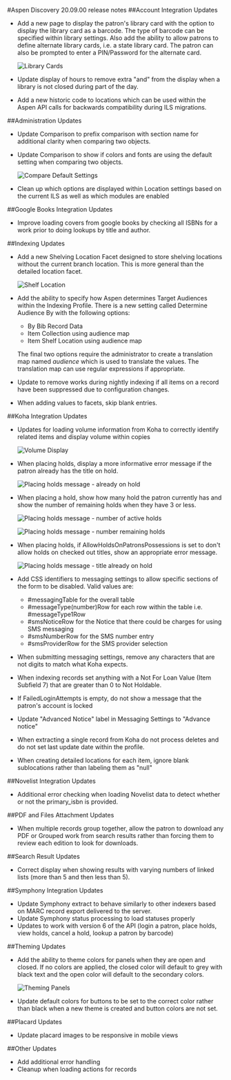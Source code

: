 #Aspen Discovery 20.09.00 release notes
##Account Integration Updates
- Add a new page to display the patron's library card with the option to display the library card as a barcode. The type of barcode can be specified within library settings. Also add the ability to allow patrons to define alternate library cards, i.e. a state library card. The patron can also be prompted to enter a PIN/Password for the alternate card.
  
  ![Library Cards](/release_notes/images/20_09_00_library_cards.png)
- Update display of hours to remove extra "and" from the display when a library is not closed during part of the day.
- Add a new historic code to locations which can be used within the Aspen API calls for backwards compatibility during ILS migrations.

##Administration Updates
- Update Comparison to prefix comparison with section name for additional clarity when comparing two objects.
- Update Comparison to show if colors and fonts are using the default setting when comparing two objects.

  ![Compare Default Settings](/release_notes/images/20_09_00_admin_compare_default.png)
- Clean up which options are displayed within Location settings based on the current ILS as well as which modules are enabled

##Google Books Integration Updates
- Improve loading covers from google books by checking all ISBNs for a work prior to doing lookups by title and author.  

##Indexing Updates
- Add a new Shelving Location Facet designed to store shelving locations without the current branch location.  This is more general than the detailed location facet.

  ![Shelf Location](/release_notes/images/20_09_00_shelf_location.png)
- Add the ability to specify how Aspen determines Target Audiences within the Indexing Profile.  There is a new setting called Determine Audience By with the following options:
  - By Bib Record Data
  - Item Collection using audience map
  - Item Shelf Location using audience map
  
  The final two options require the administrator to create a translation map named *audience* which is used to translate the values.  The translation map can use regular expressions if appropriate.  
- Update to remove works during nightly indexing if all items on a record have been suppressed due to configuration changes. 
- When adding values to facets, skip blank entries.

##Koha Integration Updates
- Updates for loading volume information from Koha to correctly identify related items and display volume within copies

  ![Volume Display](/release_notes/images/20_09_00_Volume_display.png)
- When placing holds, display a more informative error message if the patron already has the title on hold.

  ![Placing holds message - already on hold](/release_notes/images/20_09_00_title_already_on_hold.png)
- When placing a hold, show how many hold the patron currently has and show the number of remaining holds when they have 3 or less. 

  ![Placing holds message - number of active holds](/release_notes/images/20_09_00_number_active_holds.png)
  
  ![Placing holds message - number remaining holds](/release_notes/images/20_09_00_number_remaining_holds.png)
  
- When placing holds, if AllowHoldsOnPatronsPossessions is set to don't allow holds on checked out titles, show an appropriate error message.

  ![Placing holds message - title already on hold](/release_notes/images/20_09_00_hold_already_checked_out.png)  
- Add CSS identifiers to messaging settings to allow specific sections of the form to be disabled. Valid values are: 
  - \#messagingTable for the overall table 
  - \#messageType(number)Row for each row within the table i.e. \#messageType1Row
  - \#smsNoticeRow for the Notice that there could be charges for using SMS messaging
  - \#smsNumberRow for the SMS number entry
  - \#smsProviderRow for the SMS provider selection
- When submitting messaging settings, remove any characters that are not digits to match what Koha expects.
- When indexing records set anything with a Not For Loan Value (Item Subfield 7) that are greater than 0 to Not Holdable.
- If FailedLoginAttempts is empty, do not show a message that the patron's account is locked
- Update "Advanced Notice" label in Messaging Settings to "Advance notice"
- When extracting a single record from Koha do not process deletes and do not set last update date within the profile. 
- When creating detailed locations for each item, ignore blank sublocations rather than labeling them as "null" 

##Novelist Integration Updates
- Additional error checking when loading Novelist data to detect whether or not the primary_isbn is provided.

##PDF and Files Attachment Updates
- When multiple records group together, allow the patron to download any PDF or Grouped work from search results rather than forcing them to review each edition to look for downloads.  

##Search Result Updates
- Correct display when showing results with varying numbers of linked lists (more than 5 and then less than 5).

##Symphony Integration Updates
- Update Symphony extract to behave similarly to other indexers based on MARC record export delivered to the server.
- Update Symphony status processing to load statuses properly
- Updates to work with version 6 of the API (login a patron, place holds, view holds, cancel a hold, lookup a patron by barcode)

##Theming Updates
- Add the ability to theme colors for panels when they are open and closed.  If no colors are applied, the closed color will default to grey with black text and the open color will default to the secondary colors.
 
  ![Theming Panels](/release_notes/images/20_09_00_theme_panels.png)
- Update default colors for buttons to be set to the correct color rather than black when a new theme is created and button colors are not set.

##Placard Updates
- Update placard images to be responsive in mobile views

##Other Updates
- Add additional error handling
- Cleanup when loading actions for records 